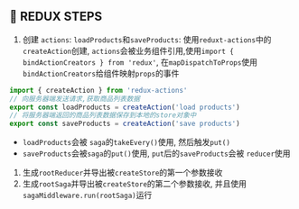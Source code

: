 ## 🔰 REDUX STEPS
1. 创建 `actions`: `loadProducts`和`saveProducts`: 使用`reduxt-actions`中的`createAction`创建, `actions`会被业务组件引用,使用`import { bindActionCreators } from 'redux'`, 在`mapDispatchToProps`使用`bindActionCreators`给组件映射`props`的事件
```js
import { createAction } from 'redux-actions'
// 向服务器端发送请求,获取商品列表数据
export const loadProducts = createAction('load products')
// 将服务器端返回的商品列表数据保存到本地的store对象中
export const saveProducts = createAction('save products')
```
- `loadProducts`会被 `saga`的`takeEvery()`使用, 然后触发`put()`
- `saveProducts`会被`saga`的`put()`使用, `put`后的`saveProducts`会被 `reducer`使用

1. 生成`rootReducer`并导出被`createStore`的第一个参数接收
2. 生成`rootSaga`并导出被`createStore`的第二个参数接收, 并且使用 `sagaMiddleware.run(rootSaga)`运行
